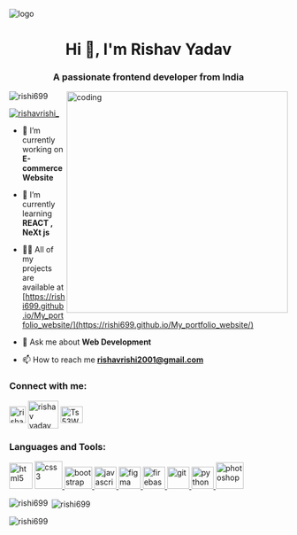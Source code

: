 
![logo](https://res.cloudinary.com/rishavrishi/image/upload/c_scale,h_495,q_100,w_1300/v1686280281/fim-transformed_q2w9du.webp)
<h1 align="center">Hi 👋, I'm Rishav Yadav</h1>
<h3 align="center">A passionate frontend developer from India</h3>

<img align="right" alt="coding" width="400" src="https://user-images.githubusercontent.com/55389276/140866485-8fb1c876-9a8f-4d6a-98dc-08c4981eaf70.gif">

<p align="left"> <img src="https://komarev.com/ghpvc/?username=rishi699&label=Profile%20views&color=0e75b6&style=flat" alt="rishi699" /> </p>

<p align="left"> <a href="https://twitter.com/rishavrishi_" target="blank"><img src="https://img.shields.io/twitter/follow/rishavrishi_?logo=twitter&style=for-the-badge" alt="rishavrishi_" /></a> </p>

- 🔭 I’m currently working on **E-commerce Website**

- 🌱 I’m currently learning **REACT , NeXt js**

- 👨‍💻 All of my projects are available at [https://rishi699.github.io/My_portfolio_website/](https://rishi699.github.io/My_portfolio_website/)

- 💬 Ask me about **Web Development**

- 📫 How to reach me **rishavrishi2001@gmail.com**

<h3 align="left">Connect with me:</h3>
<p align="left">
<a href="https://twitter.com/rishavrishi_" target="blank"><img align="center" src="https://img.freepik.com/free-icon/twitter_318-674515.jpg" alt="rishavrishi_" height="30" width="30" /></a>
<a href="https://linkedin.com/in/rishav yadav" target="blank"><img align="center" src="https://static.vecteezy.com/system/resources/previews/018/930/587/original/linkedin-logo-linkedin-icon-transparent-free-png.png" alt="rishav yadav" height="50" width="55" /></a>
<a href="https://discord.gg/https://discord.gg/Ts53WqYG" target="blank"><img align="center" src="https://assets-global.website-files.com/6257adef93867e50d84d30e2/636e0a6a49cf127bf92de1e2_icon_clyde_blurple_RGB.png" alt="Ts53WqYG" height="30" width="40" /></a>
</p>

<h3 align="left">Languages and Tools:</h3>
<p align="left"> 
 <a> <img src="https://upload.wikimedia.org/wikipedia/commons/thumb/6/61/HTML5_logo_and_wordmark.svg/640px-HTML5_logo_and_wordmark.svg.png" alt="html5" width="42" height="47"/> </a> 
  <a href="https://www.w3schools.com/css/" target="_blank" rel="noreferrer"> <img src="https://cdn.freebiesupply.com/logos/large/2x/css3-logo-png-transparent.png" alt="css3" width="50" height="50"/> </a> 
<a href="https://getbootstrap.com" target="_blank" rel="noreferrer"> <img src="https://upload.wikimedia.org/wikipedia/commons/thumb/b/b2/Bootstrap_logo.svg/2560px-Bootstrap_logo.svg.png" alt="bootstrap" width="50" height="40"/> </a> 
   <a href="https://developer.mozilla.org/en-US/docs/Web/JavaScript" target="_blank" rel="noreferrer"> <img src="https://upload.wikimedia.org/wikipedia/commons/thumb/6/6a/JavaScript-logo.png/900px-JavaScript-logo.png?20120221235433" alt="javascript" width="40" height="40"/> </a>   
<a href="https://www.figma.com/" target="_blank" rel="noreferrer"> <img src="https://www.vectorlogo.zone/logos/figma/figma-icon.svg" alt="figma" width="40" height="40"/> </a> 
  <a href="https://firebase.google.com/" target="_blank" rel="noreferrer"> <img src="https://www.vectorlogo.zone/logos/firebase/firebase-icon.svg" alt="firebase" width="40" height="40"/> </a> 
  <a href="https://git-scm.com/" target="_blank" rel="noreferrer"> <img src="https://www.vectorlogo.zone/logos/git-scm/git-scm-icon.svg" alt="git" width="40" height="40"/> </a> <a href="https://www.w3.org/html/" target="_blank" rel="noreferrer">
<a href="https://www.python.org" target="_blank" rel="noreferrer"> <img src="https://cdn4.iconfinder.com/data/icons/logos-and-brands/512/267_Python_logo-512.png" alt="python" width="40" height="40"/> </a>  
 <a href="https://www.photoshop.com/en" target="_blank" rel="noreferrer"> <img src="https://logodownload.org/wp-content/uploads/2019/10/adobe-photoshop-logo-0.png" alt="photoshop" width="50" height="48"/> </a></p>

<p><img align="left" src="https://github-readme-stats.vercel.app/api/top-langs?username=rishi699&show_icons=true&locale=en&layout=compact" alt="rishi699" /></p>

<p>&nbsp;<img align="center" src="https://github-readme-stats.vercel.app/api?username=rishi699&show_icons=true&locale=en" alt="rishi699" /></p>

<p><img align="center" src="https://github-readme-streak-stats.herokuapp.com/?user=rishi699&" alt="rishi699" /></p>
